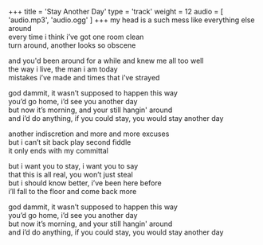+++
title = 'Stay Another Day'
type = 'track'
weight = 12
audio = [
    'audio.mp3',
    'audio.ogg'
]
+++
my head is a such mess like everything else around  
every time i think i’ve got one room clean  
turn around, another looks so obscene

and you'd been around for a while and knew me all too well  
the way i live, the man i am today  
mistakes i’ve made and times that i’ve strayed

god dammit, it wasn’t supposed to happen this way  
you’d go home, i’d see you another day  
but now it’s morning, and your still hangin' around  
and i’d do anything, if you could stay, you would stay another day

another indiscretion and more and more excuses  
but i can’t sit back play second fiddle  
it only ends with my committal

but i want you to stay, i want you to say  
that this is all real, you won’t just steal  
but i should know better, i’ve been here before  
i’ll fall to the floor and come back more

god dammit, it wasn’t supposed to happen this way  
you’d go home, i’d see you another day  
but now it’s morning, and your still hangin' around  
and i’d do anything, if you could stay, you would stay another day
